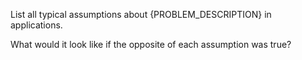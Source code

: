 List all typical assumptions about {PROBLEM_DESCRIPTION} in applications.

What would it look like if the opposite of each assumption was true?
